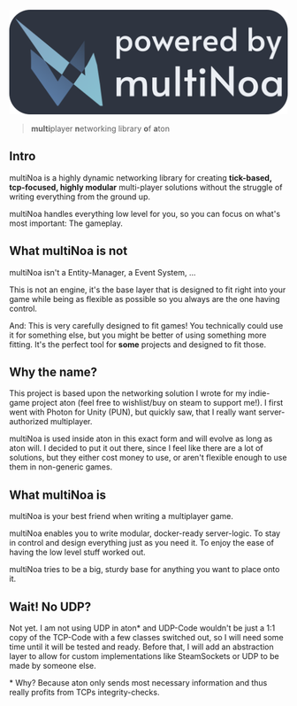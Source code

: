 ![# multiNoa](https://github.com/bluewingtitan/multiNOA/raw/master/Resources/BadgeDark.png)
> **multi**player **n**etworking library **o**f **a**ton


## Intro
multiNoa is a highly dynamic networking library for creating **tick-based, tcp-focused, highly modular** multi-player solutions without the struggle of writing everything from the ground up.

multiNoa handles everything low level for you, so you can focus on what's most important: The gameplay.

## What multiNoa is **not**
multiNoa isn't a Entity-Manager, a Event System, ...

This is not an engine, it's the base layer that is designed to fit right into your game while being as flexible as possible so you always are the one having control.

And: This is very carefully designed to fit games! You technically could use it for something else, but you might be better of using something more fitting.
It's the perfect tool for **some** projects and designed to fit those.

## Why the name?
This project is based upon the networking solution I wrote for my indie-game project aton (feel free to wishlist/buy on steam to support me!). I first went with Photon for Unity (PUN), but quickly saw, that I really want server-authorized multiplayer.

multiNoa is used inside aton in this exact form and will evolve as long as aton will.
I decided to put it out there, since I feel like there are a lot of solutions, but they either cost money to use, or aren't flexible enough to use them in non-generic games.

## What multiNoa is
multiNoa is your best friend when writing a multiplayer game.

multiNoa enables you to write modular, docker-ready server-logic. To stay in control and design everything just as you need it. To enjoy the ease of having the low level stuff worked out.

multiNoa tries to be a big, sturdy base for anything you want to place onto it.

## Wait! No UDP?
Not yet. I am not using UDP in aton* and UDP-Code wouldn't be just a 1:1 copy of the TCP-Code with a few classes switched out, so I will need some time until it will be tested and ready. Before that, I will add an abstraction layer to allow for custom implementations like SteamSockets or UDP to be made by someone else.

\* Why? Because aton only sends most necessary information and thus really profits from TCPs integrity-checks.
